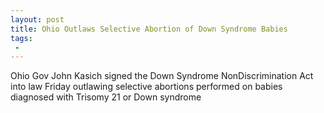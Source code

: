 ```yaml
---
layout: post
title: Ohio Outlaws Selective Abortion of Down Syndrome Babies
tags:
 -
---
```

Ohio Gov John Kasich signed the Down Syndrome NonDiscrimination Act into law Friday outlawing selective abortions performed on babies diagnosed with Trisomy 21 or Down syndrome
